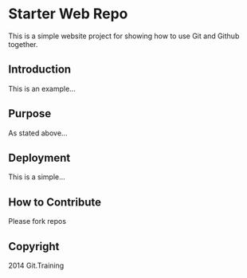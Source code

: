 # Starter Web Repo

This is a simple website project for showing how to use Git and Github together.

## Introduction

This is an example...

## Purpose

As stated above...

## Deployment

This is a simple...

## How to Contribute

Please fork repos

## Copyright

2014 Git.Training

